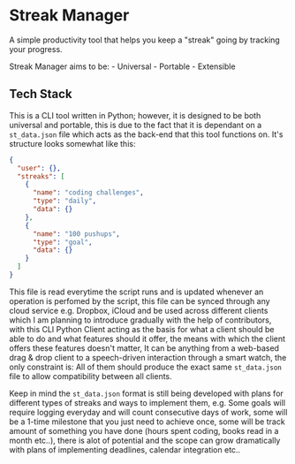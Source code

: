 # Streak Manager

A simple productivity tool that helps you keep a "streak" going by tracking your progress.

Streak Manager aims to be:
    - Universal
    - Portable
    - Extensible

## 

## Tech Stack

This is a CLI tool written in Python; however, it is designed to be both universal and portable, this is due to the fact that it is dependant on a `st_data.json` file which acts as the back-end that this tool functions on. It's structure looks somewhat like this:

```json
{
  "user": {},
  "streaks": [
    {
      "name": "coding challenges",
      "type": "daily",
      "data": {}
    },
    {
      "name": "100 pushups",
      "type": "goal",
      "data": {}
    }
  ]
}
```

This file is read everytime the script runs and is updated whenever an operation is perfomed by the script, this file can be synced through any cloud service e.g. Dropbox, iCloud and be used across different clients which I am planning to introduce gradually with the help of contributors, with this CLI Python Client acting as the basis for what a client should be able to do and what features should it offer, the means with which the client offers these features doesn't matter, It can be anything from a web-based drag & drop client to a speech-driven interaction through a smart watch, the only constraint is: All of them should produce the exact same `st_data.json` file to allow compatibility between all clients.

Keep in mind the `st_data.json` format is still being developed with plans for different types of streaks and ways to implement them, e.g. Some goals will require logging everyday and will count consecutive days of work, some will be a 1-time milestone that you just need to achieve once, some will be track amount of something you have done (hours spent coding, books read in a month etc..), there is alot of potential and the scope can grow dramatically with plans of implementing deadlines, calendar integration etc..
